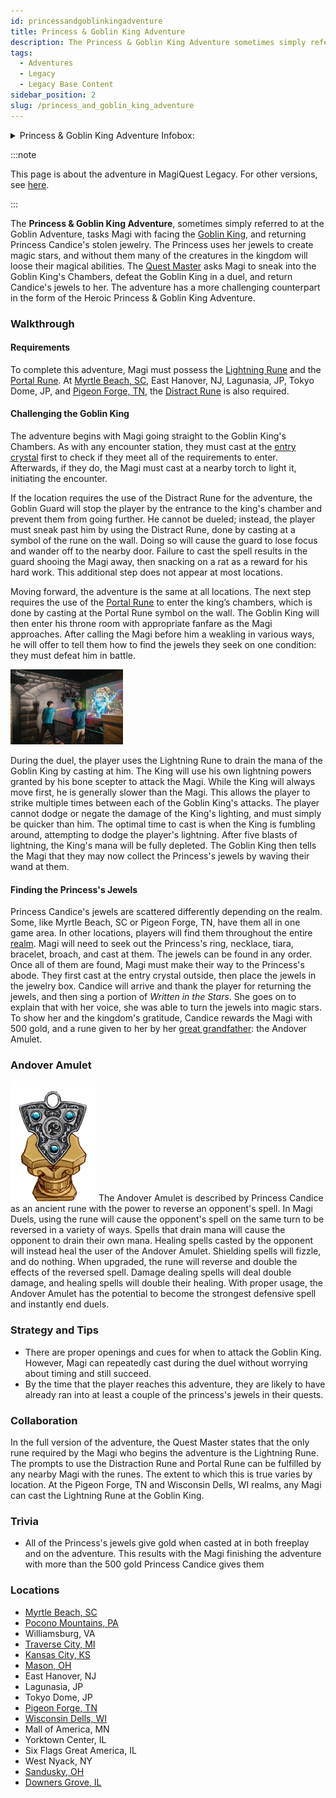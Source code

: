 ```yaml
---
id: princessandgoblinkingadventure
title: Princess & Goblin King Adventure
description: The Princess & Goblin King Adventure sometimes simply referred to at the Goblin Adventure, tasks Magi with facing the Goblin King, and returning Princess Candice's stolen jewelry.
tags:
  - Adventures
  - Legacy
  - Legacy Base Content
sidebar_position: 2
slug: /princess_and_goblin_king_adventure
---
```


<details>
  <summary>Princess & Goblin King Adventure Infobox:</summary>
  | Princess & Goblin King Adventure |
  | --- |
  | <img src="\img\Goblin_Adventure_Art.webp" alt="Princess & Goblin King Adventure Art" width="270" hight="338" title="Princess & Goblin King Adventure Art"></img> |

  | General Information |  |
  | --- | --- |
  | Content Set | [Legacy Base Content](docs\Info_About_MagiQuest\Content_Sets\Legacy_Base_Content.md) |
  | Adventure Giver | [Quest Master](docs\Home.mdx) |
  | Reward Giver | Princess Candice |
  | Prerequisites | - [Distract Rune](docs\Home.mdx) (Depending on location)<br></br> - [Lightning Rune](docs\Home.mdx)<br></br> - [Portal Rune](docs\Home.mdx)|

  | Rewards |  |  |
  | --- | --- | --- |
  | ***Gold*** | ***XP*** | ***Rune*** |
  | 500 <img src="\img\Gold.webp" alt="Gold Icon" width="24" hight="24" title="Gold Icon"></img> | 500 <img src="\img\XP.webp" alt="XP Icon" width="24" hight="25" title="XP Icon"></img> | Andover Amulet |

  | In Other Versions |  |
  | --- | --- |
  | [MagiQuest Chronicles](docs\Home.mdx) | [MagiQuest Plus](docs\Home.mdx) |
</details>

:::note

This page is about the adventure in MagiQuest Legacy. For other versions, see [here](docs\Home.mdx).

:::

The **Princess & Goblin King Adventure**, sometimes simply referred to at the Goblin Adventure, tasks Magi with facing the [Goblin King](docs\Home.mdx), and returning Princess Candice's stolen jewelry. The Princess uses her jewels to create magic stars, and without them many of the creatures in the kingdom will loose their magical abilities. The [Quest Master](docs\Home.mdx) asks Magi to sneak into the Goblin King's Chambers, defeat the Goblin King in a duel, and return Candice's jewels to her. The adventure has a more challenging counterpart in the form of the Heroic Princess & Goblin King Adventure. 

### Walkthrough

#### Requirements

To complete this adventure, Magi must possess the [Lightning Rune](docs\Home.mdx) and the [Portal Rune](docs\Home.mdx). At [Myrtle Beach, SC](docs\Home.mdx), East Hanover, NJ, Lagunasia, JP, Tokyo Dome, JP, and [Pigeon Forge, TN](docs\Home.mdx), the [Distract Rune](docs\Home.mdx) is also required. 

#### Challenging the Goblin King

The adventure begins with Magi going straight to the Goblin King's Chambers. As with any encounter station, they must cast at the [entry crystal](docs\Home.mdx) first to check if they meet all of the requirements to enter. Afterwards, if they do, the Magi must cast at a nearby torch to light it, initiating the encounter.

If the location requires the use of the Distract Rune for the adventure, the Goblin Guard will stop the player by the entrance to the king's chamber and prevent them from going further. He cannot be dueled; instead, the player must sneak past him by using the Distract Rune, done by casting at a symbol of the rune on the wall. Doing so will cause the guard to lose focus and wander off to the nearby door. Failure to cast the spell results in the guard shooing the Magi away, then snacking on a rat as a reward for his hard work. This additional step does not appear at most locations.

Moving forward, the adventure is the same at all locations. The next step requires the use of the [Portal Rune](docs\Home.mdx) to enter the king’s chambers, which is done by casting at the Portal Rune symbol on the wall. The Goblin King will then enter his throne room with appropriate fanfare as the Magi approaches. After calling the Magi before him a weakling in various ways, he will offer to tell them how to find the jewels they seek on one condition: they must defeat him in battle.

<img src="\img\Goblin_modern_promo.webp" alt="Dueling the Goblin King at Pigeon Forge, TN" width="180" hight="120" title="Dueling the Goblin King at Pigeon Forge, TN"></img>

During the duel, the player uses the Lightning Rune to drain the mana of the Goblin King by casting at him. The King will use his own lightning powers granted by his bone scepter to attack the Magi. While the King will always move first, he is generally slower than the Magi. This allows the player to strike multiple times between each of the Goblin King's attacks. The player cannot dodge or negate the damage of the King's lighting, and must simply be quicker than him. The optimal time to cast is when the King is fumbling around, attempting to dodge the player's lightning. After five blasts of lightning, the King's mana will be fully depleted. The Goblin King then tells the Magi that they may now collect the Princess's jewels by waving their wand at them.

#### Finding the Princess's Jewels

Princess Candice's jewels are scattered differently depending on the realm. Some, like Myrtle Beach, SC or Pigeon Forge, TN, have them all in one game area. In other locations, players will find them throughout the entire [realm](docs\Realm_Locations\index.mdx). Magi will need to seek out the Princess's ring, necklace, tiara, bracelet, broach, and cast at them. The jewels can be found in any order. Once all of them are found, Magi must make their way to the Princess's abode. They first cast at the entry crystal outside, then place the jewels in the jewelry box. Candice will arrive and thank the player for returning the jewels, and then sing a portion of *Written in the Stars*. She goes on to explain that with her voice, she was able to turn the jewels into magic stars. To show her and the kingdom's gratitude, Candice rewards the Magi with 500 gold, and a rune given to her by her [great grandfather](docs\Home.mdx): the Andover Amulet.

### Andover Amulet

<img src="\img\Andover_Amulet.webp" alt="The Andover Amulet" width="137" hight="192" title="The Andover Amulet"></img> The Andover Amulet is described by Princess Candice as an ancient rune with the power to reverse an opponent's spell. In Magi Duels, using the rune will cause the opponent's spell on the same turn to be reversed in a variety of ways. Spells that drain mana will cause the opponent to drain their own mana. Healing spells casted by the opponent will instead heal the user of the Andover Amulet. Shielding spells will fizzle, and do nothing. When upgraded, the rune will reverse and double the effects of the reversed spell. Damage dealing spells will deal double damage, and healing spells will double their healing. With proper usage, the Andover Amulet has the potential to become the strongest defensive spell and instantly end duels.

### Strategy and Tips

- There are proper openings and cues for when to attack the Goblin King. However, Magi can repeatedly cast during the duel without worrying about timing and still succeed.
- By the time that the player reaches this adventure, they are likely to have already ran into at least a couple of the princess's jewels in their quests.

### Collaboration

In the full version of the adventure, the Quest Master states that the only rune required by the Magi who begins the adventure is the Lightning Rune. The prompts to use the Distraction Rune and Portal Rune can be fulfilled by any nearby Magi with the runes. The extent to which this is true varies by location. At the Pigeon Forge, TN and Wisconsin Dells, WI realms, any Magi can cast the Lightning Rune at the Goblin King.

### Trivia

- All of the Princess's jewels give gold when casted at in both freeplay and on the adventure. This results with the Magi finishing the adventure with more than the 500 gold Princess Candice gives them

### Locations

- [Myrtle Beach, SC](docs\Home.mdx)
- [Pocono Mountains, PA](docs\Home.mdx)
- Williamsburg, VA
- [Traverse City, MI](docs\Home.mdx)
- [Kansas City, KS](docs\Home.mdx)
- [Mason, OH](docs\Home.mdx)
- East Hanover, NJ
- Lagunasia, JP
- Tokyo Dome, JP
- [Pigeon Forge, TN](docs\Home.mdx)
- [Wisconsin Dells, WI](docs\Home.mdx)
- Mall of America, MN
- Yorktown Center, IL
- Six Flags Great America, IL
- West Nyack, NY
- [Sandusky, OH](docs\Home.mdx)
- [Downers Grove, IL](docs\Home.mdx)